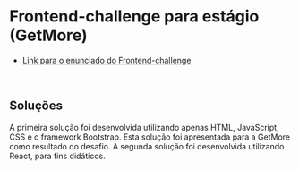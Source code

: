 # Frontend-challenge para estágio (GetMore)
* [Link para o enunciado do Frontend-challenge](https://github.com/rafaelpelle/frontend-challenge/blob/master/Desafio.md)

<br>

## Soluções
A primeira solução foi desenvolvida utilizando apenas HTML, JavaScript, CSS e o framework Bootstrap. Esta solução foi apresentada para a GetMore como resultado do desafio.
A segunda solução foi desenvolvida utilizando React, para fins didáticos.